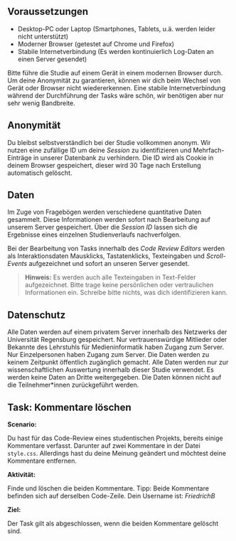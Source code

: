 ## Voraussetzungen

- Desktop-PC oder Laptop (Smartphones, Tablets, u.ä. werden leider nicht unterstützt)
- Moderner Browser (getestet auf Chrome und Firefox)
- Stabile Internetverbindung (Es werden kontinuierlich Log-Daten an einen Server gesendet)

Bitte führe die Studie auf einem Gerät in einem modernen Browser durch. Um deine Anonymität zu garantieren, können wir dich beim Wechsel von Gerät oder Browser nicht wiedererkennen. Eine stabile Internetverbindung während der Durchführung der Tasks wäre schön, wir benötigen aber nur sehr wenig Bandbreite.

## Anonymität

Du bleibst selbstverständlich bei der Studie vollkommen anonym. Wir nutzen eine zufällige ID um deine *Session* zu identifizieren und Mehrfach-Einträge in unserer Datenbank zu verhindern. Die ID wird als Cookie in deinem Browser gespeichert, dieser wird 30 Tage nach Erstellung automatisch gelöscht.

## Daten

Im Zuge von Fragebögen werden verschiedene quantitative Daten gesammelt. Diese Informationen werden sofort nach Bearbeitung auf unserem Server gespeichert. Über die *Session ID* lassen sich die Ergebnisse eines einzelnen Studienverlaufs nachverfolgen.

Bei der Bearbeitung von Tasks innerhalb des *Code Review Editors* werden als Interaktionsdaten Mausklicks, Tastatenklicks, Texteingaben und *Scroll-Events* aufgezeichnet und sofort an unseren Server gesendet.

> **Hinweis:** Es werden auch alle Texteingaben in Text-Felder aufgezeichnet. Bitte trage keine persönlichen oder vertraulichen Informationen ein. Schreibe bitte nichts, was dich identifizieren kann.

## Datenschutz

Alle Daten werden auf einem privatem Server innerhalb des Netzwerks der Universität Regensburg gespeichert. Nur vertrauenswürdige Mitlieder oder Bekannte des Lehrstuhls für Medieninformatik haben Zugang zum Server. Nur Einzelpersonen haben Zugang zum Server. Die Daten werden zu keinem Zeitpunkt öffentlich zugänglich gemacht. Alle Daten werden nur zur wissenschaftlichen Auswertung innerhalb dieser Studie verwendet. Es werden keine Daten an Dritte weitergegeben. Die Daten können nicht auf die Teilnehmer*innen zurückgeführt werden.


## Task: Kommentare löschen

**Scenario:** 

Du hast für das Code-Review eines studentischen Projekts, bereits einige Kommentare verfasst. Darunter auf zwei Kommentare in der Datei `style.css`. Allerdings hast du deine Meinung geändert und möchtest deine Kommentare entfernen.

**Aktivität:**

Finde und löschen die beiden Kommentare. Tipp: Beide Kommentare befinden sich auf derselben Code-Zeile. Dein Username ist: *FriedrichB*

**Ziel:**

Der Task gilt als abgeschlossen, wenn die beiden Kommentare gelöscht sind.